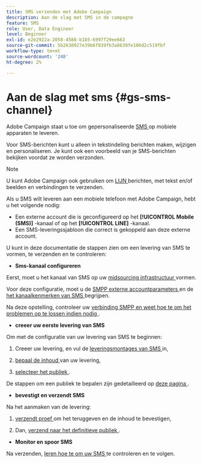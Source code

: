 ```yaml
---
title: SMS verzenden met Adobe Campaign
description: Aan de slag met SMS in de campagne
feature: SMS
role: User, Data Engineer
level: Beginner
exl-id: e2e2922a-2058-4588-b1b5-6997f29ee663
source-git-commit: 5b2638927e39b6f839fb3a8639fe106d2c519fbf
workflow-type: tm+mt
source-wordcount: '248'
ht-degree: 2%

---
```


# Aan de slag met sms {#gs-sms-channel}

Adobe Campaign staat u toe om gepersonaliseerde [ SMS ](../send/sms/sms.md) op mobiele apparaten te leveren.

Voor SMS-berichten kunt u alleen in tekstindeling berichten maken, wijzigen en personaliseren. Je kunt ook een voorbeeld van je SMS-berichten bekijken voordat ze worden verzonden.

>[!NOTE]
>
>U kunt Adobe Campaign ook gebruiken om [ LIJN ](../send/line.md) berichten, met tekst en/of beelden en verbindingen te verzenden.

Als u SMS wilt leveren aan een mobiele telefoon met Adobe Campaign, hebt u het volgende nodig:

* Een externe account die is geconfigureerd op het **[!UICONTROL Mobile (SMS)]** -kanaal of op het **[!UICONTROL LINE]** -kanaal.
* Een SMS-leveringssjabloon die correct is gekoppeld aan deze externe account.

U kunt in deze documentatie de stappen zien om een levering van SMS te vormen, te verzenden en te controleren:

* **Sms-kanaal configureren**

Eerst, moet u het kanaal van SMS op uw [ midsourcing infrastructuur ](sms-mid-sourcing.md) vormen.

<!--The steps depend on the platform: either you have [a standalone instance](sms-standalone-instance.md) or you are in [a mid-sourcing infrastructure](sms-mid-sourcing.md).-->

Voor deze configuratie, moet u de [ SMPP externe accountparameters ](smpp-external-account.md) en de [ het kanaalkenmerken van SMS ](sms-channel.md) begrijpen.

Na deze opstelling, controleer uw [ verbinding SMPP en weet hoe te om het problemen op te lossen indien nodig ](smpp-connection.md).

* **creeer uw eerste levering van SMS**

Om met de configuratie van uw levering van SMS te beginnen:

1. Creeer uw levering, en vul de [ leveringsmontages van SMS ](sms-delivery-settings.md) in,

1. [ bepaal de inhoud ](sms-content.md) van uw levering,

1. [ selecteer het publiek ](sms-audience.md).

De stappen om een publiek te bepalen zijn gedetailleerd op [ deze pagina ](../../audiences/create-audiences.md).

* **bevestigt en verzendt SMS**

Na het aanmaken van de levering:

1. [ verzendt proef ](sms-proofs.md) om het teruggeven en de inhoud te bevestigen,

1. Dan, [ verzend naar het definitieve publiek ](sms-send.md).

* **Monitor en spoor SMS**

Na verzenden, [ leren hoe te om uw SMS ](sms-monitor.md) te controleren en te volgen.
